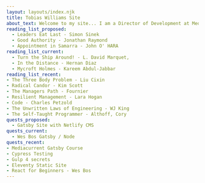 ```yaml
---
layout: layouts/index.njk
title: Tobias Williams Site
about_text: Welcome to my site... I am a Director of Development at Mediacurrent where I have worked for the last 7 years. I love creating for the web, and learning new technologies.
reading_list_proposed:
  - Leaders Eat Last - Simon Sinek
  - Good Authority - Jonathan Raymond
  - Appointment in Samarra - John O' HARA
reading_list_current:
  - Turn the Ship Around! - L. David Marquet,
  - In the Distance - Hernan Diaz
  - Mycroft Holmes - Kareem Abdul-Jabbar
reading_list_recent:
- The Three Body Problem - Liu Cixin
- Radical Candor - Kim Scott
- The Managers Path - Fournier
- Resilient Management - Lara Hogan
- Code - Charles Petzold
- The Unwritten Laws of Engineering - WJ King
- The Self-Taught Programmer - Althoff, Cory
quests_proposed:
  - Gatsby Site with Netlify CMS
quests_current:
  - Wes Bos Gatsby / Node
quests_recent:
- Mediacurrent Gatsby Course
- Cypress Testing
- Gulp 4 secrets
- Eleventy Static Site
- React for Beginners - Wes Bos
---
```

